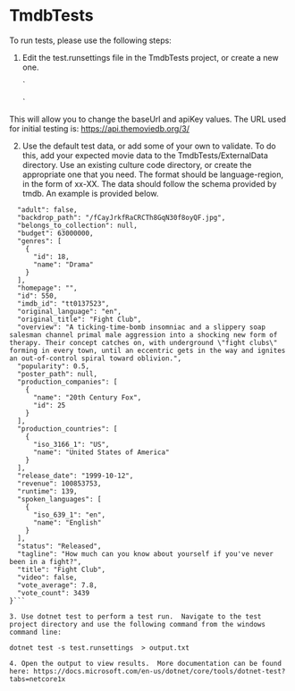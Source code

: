 # TmdbTests

To run tests, please use the following steps:

1. Edit the test.runsettings file in the TmdbTests project, or create a new one.

   `<?xml version="1.0" encoding="utf-8"?>
    <RunSettings>
      <!-- Parameters used by tests at runtime -->
      <TestRunParameters>
        <Parameter name="baseUrl" value="" />
        <Parameter name="apiKey" value="" />
      </TestRunParameters>
    </RunSettings>`

This will allow you to change the baseUrl and apiKey values.
The URL used for initial testing is: https://api.themoviedb.org/3/

2. Use the default test data, or add some of your own to validate.  To do this, add your expected movie data to the TmdbTests/ExternalData directory. Use an existing culture code directory, or create the appropriate one that you need.  The format should be language-region, in the form of xx-XX.  The data should follow the schema provided by tmdb.  An example is provided below.

```{
  "adult": false,
  "backdrop_path": "/fCayJrkfRaCRCTh8GqN30f8oyQF.jpg",
  "belongs_to_collection": null,
  "budget": 63000000,
  "genres": [
    {
      "id": 18,
      "name": "Drama"
    }
  ],
  "homepage": "",
  "id": 550,
  "imdb_id": "tt0137523",
  "original_language": "en",
  "original_title": "Fight Club",
  "overview": "A ticking-time-bomb insomniac and a slippery soap salesman channel primal male aggression into a shocking new form of therapy. Their concept catches on, with underground \"fight clubs\" forming in every town, until an eccentric gets in the way and ignites an out-of-control spiral toward oblivion.",
  "popularity": 0.5,
  "poster_path": null,
  "production_companies": [
    {
      "name": "20th Century Fox",
      "id": 25
    }
  ],
  "production_countries": [
    {
      "iso_3166_1": "US",
      "name": "United States of America"
    }
  ],
  "release_date": "1999-10-12",
  "revenue": 100853753,
  "runtime": 139,
  "spoken_languages": [
    {
      "iso_639_1": "en",
      "name": "English"
    }
  ],
  "status": "Released",
  "tagline": "How much can you know about yourself if you've never been in a fight?",
  "title": "Fight Club",
  "video": false,
  "vote_average": 7.8,
  "vote_count": 3439
}```

3. Use dotnet test to perform a test run.  Navigate to the test project directory and use the following command from the windows command line:

dotnet test -s test.runsettings  > output.txt

4. Open the output to view results.  More documentation can be found here: https://docs.microsoft.com/en-us/dotnet/core/tools/dotnet-test?tabs=netcore1x




